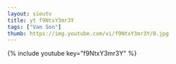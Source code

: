 ```yaml
--- 
layout: sieutv
title: yt f9NtxY3mr3Y
tags: ["Van Son"]
thumb: https://img.youtube.com/vi/f9NtxY3mr3Y/0.jpg
---
```

{% include youtube key="f9NtxY3mr3Y" %} 
